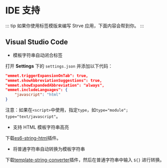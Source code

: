 # IDE 支持

::: tip
如果你使用标签模版来编写 Strve 应用，下面内容会帮到你。
:::

## Visual Studio Code

- 模板字符串自动闭合标签

打开 **Settings** 下的 `settings.json` 并添加以下代码：

```json
"emmet.triggerExpansionOnTab": true,
"emmet.showAbbreviationSuggestions": true,
"emmet.showExpandedAbbreviation": "always",
"emmet.includeLanguages": {
    "javascript": "html"
}
```

注意：如果在`<script>`中使用，指定`type`，如`type="module"; type="text/javascript"`。

- 支持 HTML 模板字符串高亮

下载[es6-string-html](https://marketplace.visualstudio.com/items?itemName=Tobermory.es6-string-html)插件。

- 将普通字符串自动转换为模板字符串

下载[template-string-converter](https://marketplace.visualstudio.com/items?itemName=meganrogge.template-string-converter)插件，然后在普通字符串中输入 `${}` 进行转换。